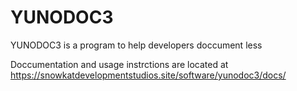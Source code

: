 # YUNODOC3
YUNODOC3 is a program to help developers doccument less

Doccumentation and usage instrctions are located at https://snowkatdevelopmentstudios.site/software/yunodoc3/docs/
